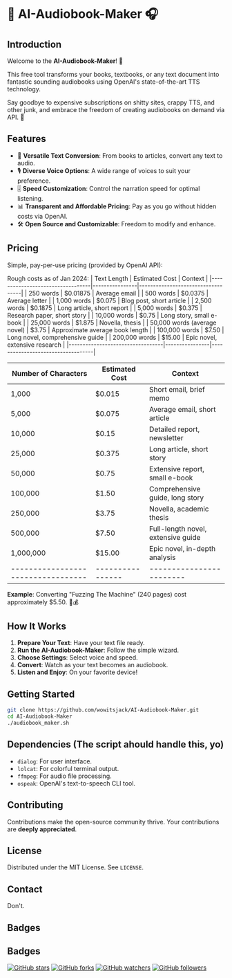 
# 📖 AI-Audiobook-Maker 🎧

## Introduction
Welcome to the **AI-Audiobook-Maker**! 🚀 

This free tool transforms your books, textbooks, or any text document into fantastic sounding audiobooks using OpenAI's state-of-the-art TTS technology. 

Say goodbye to expensive subscriptions on shitty sites, crappy TTS, and other junk, and embrace the freedom of creating audiobooks on demand via API. 🌟

## Features
- 📘 **Versatile Text Conversion**: From books to articles, convert any text to audio.
- 🎙️ **Diverse Voice Options**: A wide range of voices to suit your preference.
- 🎚️ **Speed Customization**: Control the narration speed for optimal listening.
- 📊 **Transparent and Affordable Pricing**: Pay as you go without hidden costs via OpenAI.
- 🛠️ **Open Source and Customizable**: Freedom to modify and enhance.

## Pricing
Simple, pay-per-use pricing (provided by OpenAI API):

Rough costs as of Jan 2024:
| Text Length                      | Estimated Cost | Context                           |
|----------------------------------|----------------|-----------------------------------|
| 250 words                        | $0.01875       | Average email                     |
| 500 words                        | $0.0375        | Average letter                    |
| 1,000 words                      | $0.075         | Blog post, short article          |
| 2,500 words                      | $0.1875        | Long article, short report        |
| 5,000 words                      | $0.375         | Research paper, short story       |
| 10,000 words                     | $0.75          | Long story, small e-book          |
| 25,000 words                     | $1.875         | Novella, thesis                   |
| 50,000 words (average novel)     | $3.75          | Approximate average book length   |
| 100,000 words                    | $7.50          | Long novel, comprehensive guide   |
| 200,000 words                    | $15.00         | Epic novel, extensive research    |
|----------------------------------|----------------|-----------------------------------|

| Number of Characters | Estimated Cost | Context                            |
|----------------------|----------------|------------------------------------|
| 1,000                | $0.015         | Short email, brief memo            |
| 5,000                | $0.075         | Average email, short article       |
| 10,000               | $0.15          | Detailed report, newsletter        |
| 25,000               | $0.375         | Long article, short story          |
| 50,000               | $0.75          | Extensive report, small e-book     |
| 100,000              | $1.50          | Comprehensive guide, long story    |
| 250,000              | $3.75          | Novella, academic thesis           |
| 500,000              | $7.50          | Full-length novel, extensive guide |
| 1,000,000            | $15.00         | Epic novel, in-depth analysis      |
|----------------------------------|----------------|------------------------|

**Example**: Converting "Fuzzing The Machine" (240 pages) cost approximately $5.50. 📘💰

## How It Works
1. **Prepare Your Text**: Have your text file ready.
2. **Run the AI-Audiobook-Maker**: Follow the simple wizard.
3. **Choose Settings**: Select voice and speed.
4. **Convert**: Watch as your text becomes an audiobook.
5. **Listen and Enjoy**: On your favorite device!

## Getting Started
```bash
git clone https://github.com/wowitsjack/AI-Audiobook-Maker.git
cd AI-Audiobook-Maker
./audiobook_maker.sh
```

## Dependencies (The script ahould handle this, yo)
- `dialog`: For user interface.
- `lolcat`: For colorful terminal output.
- `ffmpeg`: For audio file processing.
- `ospeak`: OpenAI's text-to-speech CLI tool.

## Contributing
Contributions make the open-source community thrive. Your contributions are **deeply appreciated**.

## License
Distributed under the MIT License. See `LICENSE`.

## Contact
Don't.

## Badges
## Badges

[![GitHub stars](https://img.shields.io/github/stars/wowitsjack/AI-Audiobook-Maker.svg?style=social&label=Star)](https://github.com/wowitsjack/AI-Audiobook-Maker)
[![GitHub forks](https://img.shields.io/github/forks/wowitsjack/AI-Audiobook-Maker.svg?style=social&label=Fork)](https://github.com/wowitsjack/AI-Audiobook-Maker/fork)
[![GitHub watchers](https://img.shields.io/github/watchers/wowitsjack/AI-Audiobook-Maker.svg?style=social&label=Watch)](https://github.com/wowitsjack/AI-Audiobook-Maker)
[![GitHub followers](https://img.shields.io/github/followers/wowitsjack.svg?style=social&label=Follow)](https://github.com/wowitsjack)

